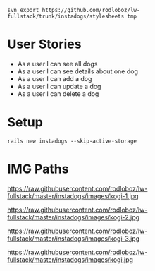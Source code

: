 

```shell
svn export https://github.com/rodloboz/lw-fullstack/trunk/instadogs/stylesheets tmp
```

# User Stories

* As a user I can see all dogs
* As a user I can see details about one dog
* As a user I can add a dog
* As a user I can update a dog
* As a user I can delete a dog

# Setup

```shell
rails new instadogs --skip-active-storage
```


# IMG Paths

https://raw.githubusercontent.com/rodloboz/lw-fullstack/master/instadogs/images/kogi-1.jpg

https://raw.githubusercontent.com/rodloboz/lw-fullstack/master/instadogs/images/kogi-2.jpg

https://raw.githubusercontent.com/rodloboz/lw-fullstack/master/instadogs/images/kogi-3.jpg

https://raw.githubusercontent.com/rodloboz/lw-fullstack/master/instadogs/images/kogi.jpg
